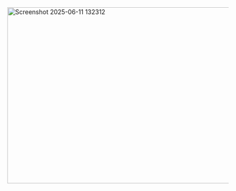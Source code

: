 <img width="660" height="400" alt="Screenshot 2025-06-11 132312" src="https://github.com/user-attachments/assets/b409ed48-9643-4a48-80f2-0b30bb4d19c8" />
